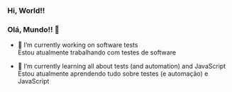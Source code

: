 ### Hi, World!!  
### Olá, Mundo!! 👋


- 🔭 I’m currently working on software tests <br>
      Estou atualmente trabalhando com testes de software

- 🌱 I’m currently learning all about tests (and automation) and JavaScript <br>
      Estou atualmente aprendendo tudo sobre testes (e automação) e JavaScript
      
